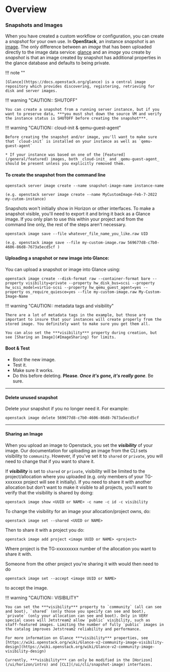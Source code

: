 # Overview

### Snapshots and Images

When you have created a custom workflow or configuration, you can create a _snapshot_ for your own use. In **OpenStack**, an instance _snapshot_ is an [image](/general/instancemgt/#Image). The only difference between an _image_ that has been uploaded directly to the image data service: [glance](https://docs.openstack.org/glance) and an _image_ you create by _snapshot_ is that an image created by snapshot has additional properties in the glance database and defaults to being private.

!!! note ""

    [Glance](https://docs.openstack.org/glance) is a central image repository which provides discovering, registering, retrieving for disk and server images.

!!! warning "CAUTION:: SHUTOFF"

    You can create a snapshot from a running server instance, but if you want to preserve data, ***you must shut down the source VM and verify the instance status is SHUTOFF before creating the snapshot***.

!!! warning "CAUTION:: cloud-init & qemu-guest-agent"

    Before creating the snapshot and/or image, you'll want to make sure that `cloud-init` is installed on your instance as well as `qemu-guest-agent`

    * If your instance was based on one of the [Featured](/general/featured) images, both _cloud-init_ and _qemu-guest-agent_ should be present unless you explicitly removed them.

#### To create the snapshot from the command line <a name="ImageCreate"></a>

`openstack server image create --name snapshot-image-name instance-name`

    (e.g. openstack server image create --name MyCustomImage-Feb-7-2022 my-cutom-instance)

Snapshots won't initially show in Horizon or other interfaces. To make a snapshot visible, you'll need to export it and bring it back as a Glance image. If you only plan to use this within your project and from the command line only, the rest of the steps aren't necessary.

`openstack image save --file whatever_file_name_you_like.raw UID`

    (e.g. openstack image save --file my-custom-image.raw 569677d8-c7b0-4606-86d8-7673a5ecd5cf )

#### Uploading a snapshot or new image into Glance:

You can upload a snapshot or image into Glance using:

    openstack image create --disk-format raw --container-format bare --property visibility=private --property hw_disk_bus=scsi --property hw_scsi_model=virtio-scsi --property hw_qemu_guest_agent=yes --property os_require_quiesce=yes --file my-custom-image.raw My-Custom-Image-Name

!!! warning "CAUTION:: metadata tags and visibility"

    There are a lot of metadata tags in the example, but those are important to insure that your instances will create properly from the stored image. You definitely want to make sure you get them all.

    You can also set the ***visibility*** property during creation, but see [Sharing an Image](#ImageSharing) for limits.

#### Boot & Test

- Boot the new image.
- Test it.
- Make sure it works.
- Do this before deleting. **Please**. ***Once it's gone, it's really gone***. Be sure.

---

#### Delete unused snapshot <a name="ImageDelete"></a>

Delete your snapshot if you no longer need it. For example:

`openstack image delete 569677d8-c7b0-4606-86d8-7673a5ecd5cf`

---

#### Sharing an Image <a name="ImageSharing"></a>

When you upload an image to Openstack, you set the ***visibility*** of your image. Our documentation for uploading an image from the CLI sets visibility to `community`. However, if you’ve set it to `shared` or `private`, you will need to change that if you want to share it.

If ***visibility*** is set to `shared` or `private`, visibility will be limited to the project/allocation where you uploaded (e.g. only members of your TG-xxxxxxx project will see it initially). If you need to share it with another allocation but don’t want to make it visible to all projects, you’ll want to verify that the visibility is shared by doing:


    openstack image show <UUID or NAME> -c name -c id -c visibility

To change the visibility for an image your allocation/project owns, do:

    openstack image set --shared <UUID or NAME>

Then to share it with a project you do:

    openstack image add project <image UUID or NAME> <project>

Where project is the TG-xxxxxxxxx number of the allocation you want to share it with.

Someone from the other project you're sharing it with would then need to do

    openstack image set --accept <image UUID or NAME>

to accept the image.

!!! warning "CAUTION:: VISIBILITY"

    You can set the ***visibility*** property to `community` (all can see and boot), `shared` (only those you specify can see and boot), `private` (only your allocation can see and boot). Only in VERY special cases will Jetstream2 allow `public` visibility, such as staff-featured images. Limiting the number of fully `public` images in the catalog improves Jetstream2 reliability and performance.

    For more information on Glance ***visibility*** properties, see [https://wiki.openstack.org/wiki/Glance-v2-community-image-visibility-design](https://wiki.openstack.org/wiki/Glance-v2-community-image-visibility-design)

    Currently, ***visibility*** can only be modified in the [Horizon](/ui/horizon/intro) and [CLI](/ui/cli/snapshot-image) interfaces.
